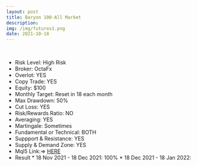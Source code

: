 ```yaml
---
layout: post
title: Baryon 100-All Market
description: 
img: /img/futures1.png
date: 2021-10-18
---
```





<Br>
   
* Risk Level: High Risk
* Broker: OctaFx
* Overlot: YES
* Copy Trade: YES
* Equity: $100
* Monthly Target: Reset in 18 each month
* Max Drawdown: 50%
* Cut Loss: YES
* Risk/Rewards Ratio: NO
* Averaging: YES
* Martingale: Sometimes
* Fundamental or Technical: BOTH
* Suppport & Resistance: YES
* Supply & Demand Zone: YES
* Mql5 Link:=> [HERE](https://www.mql5.com/en/signals/1287647?source=Site+Profile)
* Result
      * 18 Nov 2021 - 18 Dec 2021: 100%
      * 18 Dec 2021 - 18 Jan 2022: 


  
  



